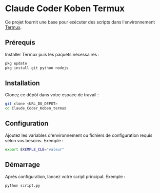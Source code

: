 # Claude Coder Koben Termux

Ce projet fournit une base pour exécuter des scripts dans l'environnement [Termux](https://termux.dev).

## Prérequis

Installer Termux puis les paquets nécessaires :

```bash
pkg update
pkg install git python nodejs
```

## Installation

Clonez ce dépôt dans votre espace de travail :

```bash
git clone <URL_DU_DEPOT>
cd Claude_Coder_Koben_termux
```

## Configuration

Ajoutez les variables d'environnement ou fichiers de configuration requis selon vos besoins. Exemple :

```bash
export EXEMPLE_CLE="valeur"
```

## Démarrage

Après configuration, lancez votre script principal. Exemple :

```bash
python script.py
```
